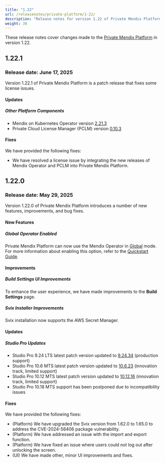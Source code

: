 ```yaml
---
title: "1.22"
url: /releasenotes/private-platform/1-22/
description: "Release notes for version 1.22 of Private Mendix Platform"
weight: 30
---
```


These release notes cover changes made to the [Private Mendix Platform](/private-mendix-platform/) in version 1.22.

## 1.22.1

### Release date: June 17, 2025

Version 1.22.1 of Private Mendix Platform is a patch release that fixes some license issues.

#### Updates

##### Other Platform Components

* Mendix on Kubernetes Operator version [2.21.3](/releasenotes/developer-portal/mendix-for-private-cloud/#2.21.3)
* Private Cloud License Manager (PCLM) version [0.10.3](/releasenotes/developer-portal/mendix-for-private-cloud/#license-manage-cli-v0103)

#### Fixes

We have provided the following fixes:

* We have resolved a license issue by integrating the new releases of Mendix Operator and PCLM into Private Mendix Platform.

## 1.22.0

### Release date: May 29, 2025

Version 1.22.0 of Private Mendix Platform introduces a number of new features, improvements, and bug fixes.

#### New Features

##### Global Operator Enabled

Private Mendix Platform can now use the Mendix Operator in [Global](/developerportal/deploy/global-operator/) mode. For more information about enabling this option, refer to the [Quickstart Guide](/private-mendix-platform/quickstart/#install-operator).

#### Improvements

##### Build Settings UI Improvements

To enhance the user experience, we have made improvements to the **Build Settings** page.

##### Svix Installer Improvements

Svix installation now supports the AWS Secret Manager.

#### Updates

##### Studio Pro Updates

* Studio Pro 9.24 LTS latest patch version updated to [9.24.34](/releasenotes/studio-pro/9.24/#92434) (production support)
* Studio Pro 10.6 MTS latest patch version updated to [10.6.23](/releasenotes/studio-pro/10.6/#10623) (innovation track, limited support)
* Studio Pro 10.12 MTS latest patch version updated to [10.12.16](/releasenotes/studio-pro/10.12/#101216) (innovation track, limited support)
* Studio Pro 10.18 MTS support has been postponed due to incompatibility issues

#### Fixes

We have provided the following fixes:

* (Platform) We have upgraded the Svix version from 1.62.0 to 1.65.0 to address the CVE-2024-56406 package vulnerability.
* (Platform) We have addressed an issue with the import and export function.
* (Platform) We have fixed an issue where users could not log out after unlocking the screen.
* (UI) We have made other, minor UI improvements and fixes.
